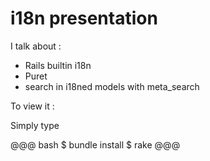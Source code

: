 # i18n presentation

I talk about :

* Rails builtin i18n
* Puret
* search in i18ned models with meta_search

To view it :

Simply type

@@@ bash
$ bundle install
$ rake
@@@